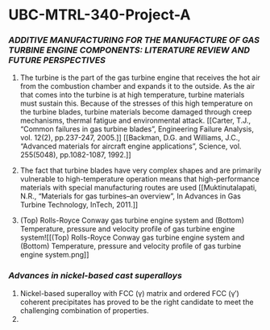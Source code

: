 # UBC-MTRL-340-Project-A
### *ADDITIVE MANUFACTURING FOR THE MANUFACTURE OF GAS TURBINE ENGINE COMPONENTS: LITERATURE REVIEW AND FUTURE PERSPECTIVES*
1. The turbine is the part of the gas turbine engine that receives the hot air from the combustion chamber and expands it to the outside. As the air that comes into the turbine is at high temperature, turbine materials must sustain this. Because of the stresses of this high temperature on the turbine blades, turbine materials become damaged through creep mechanisms, thermal fatigue and environmental attack.
	[[Carter, T.J., “Common failures in gas turbine blades”, Engineering Failure Analysis, vol. 12(2), pp.237-247, 2005.]]
	[[Backman, D.G. and Williams, J.C., “Advanced materials for aircraft engine applications”, Science, vol. 255(5048), pp.1082-1087, 1992.]]
	
2. The fact that turbine blades have very complex shapes and are primarily vulnerable to high-temperature operation means that high-performance materials with special manufacturing routes are used
	[[Muktinutalapati, N.R., “Materials for gas turbines–an overview”, In Advances in Gas Turbine Technology, InTech, 2011.]]
3. (Top) Rolls-Royce Conway gas turbine engine system and (Bottom) Temperature, pressure and velocity profile of gas turbine engine system![[(Top) Rolls-Royce Conway gas turbine engine system and (Bottom) Temperature, pressure and velocity profile of gas turbine engine system.png]]
### *Advances in nickel-based cast superalloys*
1. Nickel-based superalloy with FCC (γ) matrix and ordered FCC (γ′) coherent precipitates has proved to be the right candidate to meet the challenging combination of properties.
2. 
